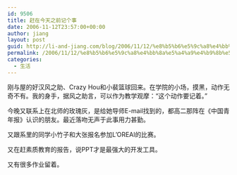 ```yaml
---
id: 9506
title: 赶在今天之前记个事
date: 2006-11-12T23:57:00+00:00
author: jiang
layout: post
guid: http://li-and-jiang.com/blog/2006/11/12/%e8%b5%b6%e5%9c%a8%e4%bb%8a%e5%a4%a9%e4%b9%8b%e5%89%8d%e8%ae%b0%e4%b8%aa%e4%ba%8b/
permalink: /2006/11/12/%e8%b5%b6%e5%9c%a8%e4%bb%8a%e5%a4%a9%e4%b9%8b%e5%89%8d%e8%ae%b0%e4%b8%aa%e4%ba%8b/
categories:
  - 生活
---
```

刚与屋的好汉风之助、Crazy Hou和小裴篮球回来。在学院的小场，摸黑，动作无奇不有。我的身手，据风之助言，可以作为教学观摩：“这个动作要记着。” 

今晚又联系上在北师的玫瑰灰，是给她导师E-mail找到的，都高二那阵在《中国青年报》认识的朋友。最近落吻无声于此事用力甚勤。 

又跟系里的同学小竹子和大张报名参加L&#8217;OREAl的比赛。 

又在赶素质教育的报告，说PPT才是最强大的开发工具。 

又有很多作业留着。
